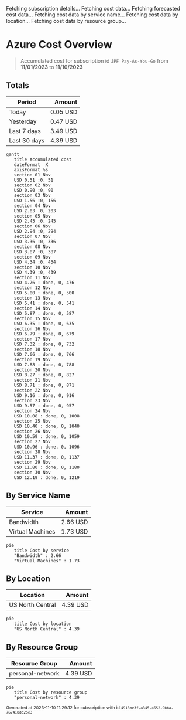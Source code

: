 Fetching subscription details...
Fetching cost data...
Fetching forecasted cost data...
Fetching cost data by service name...
Fetching cost data by location...
Fetching cost data by resource group...
# Azure Cost Overview

> Accumulated cost for subscription id `JPF Pay-As-You-Go` from **11/01/2023** to **11/10/2023**

## Totals

|Period|Amount|
|---|---:|
|Today|0.05 USD|
|Yesterday|0.47 USD|
|Last 7 days|3.49 USD|
|Last 30 days|4.39 USD|

```mermaid
gantt
   title Accumulated cost
   dateFormat  X
   axisFormat %s
   section 01 Nov
   USD 0.51 :0, 51
   section 02 Nov
   USD 0.90 :0, 90
   section 03 Nov
   USD 1.56 :0, 156
   section 04 Nov
   USD 2.03 :0, 203
   section 05 Nov
   USD 2.45 :0, 245
   section 06 Nov
   USD 2.94 :0, 294
   section 07 Nov
   USD 3.36 :0, 336
   section 08 Nov
   USD 3.87 :0, 387
   section 09 Nov
   USD 4.34 :0, 434
   section 10 Nov
   USD 4.39 :0, 439
   section 11 Nov
   USD 4.76 : done, 0, 476
   section 12 Nov
   USD 5.00 : done, 0, 500
   section 13 Nov
   USD 5.41 : done, 0, 541
   section 14 Nov
   USD 5.87 : done, 0, 587
   section 15 Nov
   USD 6.35 : done, 0, 635
   section 16 Nov
   USD 6.79 : done, 0, 679
   section 17 Nov
   USD 7.32 : done, 0, 732
   section 18 Nov
   USD 7.66 : done, 0, 766
   section 19 Nov
   USD 7.88 : done, 0, 788
   section 20 Nov
   USD 8.27 : done, 0, 827
   section 21 Nov
   USD 8.71 : done, 0, 871
   section 22 Nov
   USD 9.16 : done, 0, 916
   section 23 Nov
   USD 9.57 : done, 0, 957
   section 24 Nov
   USD 10.08 : done, 0, 1008
   section 25 Nov
   USD 10.40 : done, 0, 1040
   section 26 Nov
   USD 10.59 : done, 0, 1059
   section 27 Nov
   USD 10.96 : done, 0, 1096
   section 28 Nov
   USD 11.37 : done, 0, 1137
   section 29 Nov
   USD 11.80 : done, 0, 1180
   section 30 Nov
   USD 12.19 : done, 0, 1219
```

## By Service Name

|Service|Amount|
|---|---:|
|Bandwidth|2.66 USD|
|Virtual Machines|1.73 USD|

```mermaid
pie
   title Cost by service
   "Bandwidth" : 2.66
   "Virtual Machines" : 1.73
```

## By Location

|Location|Amount|
|---|---:|
|US North Central|4.39 USD|

```mermaid
pie
   title Cost by location
   "US North Central" : 4.39
```

## By Resource Group

|Resource Group|Amount|
|---|---:|
|personal-network|4.39 USD|

```mermaid
pie
   title Cost by resource group
   "personal-network" : 4.39
```

<sup>Generated at 2023-11-10 11:29:12 for subscription with id `4913be3f-a345-4652-9bba-767418dd25e3`</sup>
